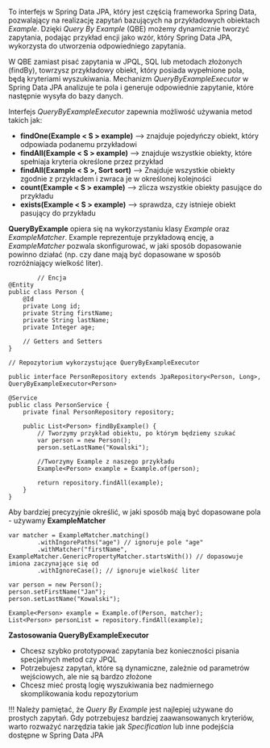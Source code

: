
To interfejs w Spring Data JPA, który jest częścią frameworka Spring Data, pozwalający na realizację zapytań bazujących na przykładowych obiektach *Example*. Dzięki *Query By Example* (QBE) możemy dynamicznie tworzyć zapytania, podając przykład encji jako wzór, który Spring Data JPA, wykorzysta do utworzenia odpowiedniego zapytania.

W QBE zamiast pisać zapytania w JPQL, SQL lub metodach złożonych (findBy), towrzysz przykładowy obiekt, który posiada wypełnione pola, będą kryteriami wyszukiwania.
Mechanizm *QueryByExampleExecutor* w Spring Data JPA analizuje te pola i generuje odpowiednie zapytanie, które następnie wysyła do bazy danych.

Interfejs *QueryByExampleExecutor* zapewnia możliwość używania metod takich jak:
- **findOne(Example < S > example)** --> znajduje pojedyńczy obiekt, który odpowiada podanemu przykładowi
- **findAll(Example < S > example)** --> znajduje wszystkie obiekty, które spełniaja kryteria określone przez przykład
- **findAll(Example < S >, Sort sort)** --> Znajduje wszystkie obiekty zgodnie z przykładem i zwraca je w określonej kolejności
- **count(Example < S > example)** --> zlicza wszystkie obiekty pasujące do przykładu
- **exists(Example < S > example)** --> sprawdza, czy istnieje obiekt pasujący do przykładu

**QueryByExample** opiera się na wykorzystaniu klasy *Example* oraz *ExampleMatcher*. Example reprezentuje przykładową encję, a *ExampleMatcher* pozwala skonfigurować, w jaki sposób dopasowanie powinno działać (np. czy dane mają być dopasowane w sposób rozróżniający wielkość liter).

```
		// Encja
@Entity
public class Person {
	@Id
	private Long id;
	private String firstName;
	private String lastName;
	private Integer age;

	// Getters and Setters
}

// Repozytorium wykorzystujące QueryByExampleExecutor

public interface PersonRepository extends JpaRepository<Person, Long>, QueryByExampleExecutor<Person>

@Service
public class PersonService {
	private final PersonRepository repository;

	public List<Person> findByExample() {
		// Tworzymy przykład obiektu, po którym będziemy szukać
		var person = new Person();
		person.setLastName("Kowalski");

		//Tworzymy Example z naszego przykładu
		Example<Person> example = Example.of(person);

		return repository.findAll(example);
	}
}
```

Aby bardziej precyzyjnie określić, w jaki sposób mają być dopasowane pola - używamy **ExampleMatcher**

```
var matcher = ExampleMatcher.matching()
		.withIngorePaths("age") // ignoruje pole "age"
		.withMatcher("firstName", ExampleMatcher.GenericPropertyMatcher.startsWith()) // dopasowuje imiona zaczynające się od
		.withIgnoreCase(); // ignoruje wielkość liter

var person = new Person();
person.setFirstName("Jan");
person.setLastName("Kowalski");

Example<Person> example = Example.of(Person, matcher);
List<Person> personList = repository.findAll(example);
```

**Zastosowania QueryByExampleExecutor**
- Chcesz szybko prototypować zapytania bez konieczności pisania specjalnych metod czy JPQL
- Potrzebujesz zapytań, które są dynamiczne, zależnie od parametrów wejściowych, ale nie są bardzo złożone
- Chcesz mieć prostą logię wyszukiwania bez nadmiernego skomplikowania kodu repozytorium

!!! Należy pamiętać, że *Query By Example* jest najlepiej używane do prostych zapytań. Gdy potrzebujesz bardziej zaawansowanych kryteriów, warto rozważyć narzędzia takie jak *Specification* lub inne podejścia dostępne w Spring Data JPA